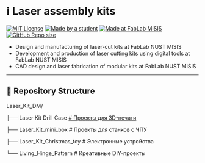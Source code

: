 # ℹ️ Laser assembly kits

[![MIT License](https://img.shields.io/badge/License-MIT-blue.svg)](LICENSE)
[![Made by a student](https://img.shields.io/badge/Made%20by%20a%20student-m2414035-blue)](https://github.com/m2414035)
[![Made at FabLab MISIS](https://img.shields.io/badge/Made%20at-FabLab%20MISIS-orange)](https://fablab77.ru)
[![GitHub Repo size](https://img.shields.io/github/repo-size/m2414035/Laser_Kit_DM)](https://github.com/m2414035/Laser_Kit_DM)

* Design and manufacturing of laser-cut kits at FabLab NUST MISIS
* Development and production of laser cutting kits using digital tools at FabLab NUST MISIS
* CAD design and laser fabrication of modular kits at FabLab NUST MISIS

---

## 📁 Repository Structure

Laser_Kit_DM/

├── Laser Kit Drill Case         [# Проекты для 3D-печати](https://github.com/m2414035/Laser_Kit_DM/tree/main/Laser%20Kit%20Drill%20Case)

├── Laser_Kit_mini_box           # Проекты для станков с ЧПУ

├── Laser_Kit_Сhristmas_toy      # Электронные устройства

└── Living_Hinge_Pattern         # Креативные DIY-проекты
